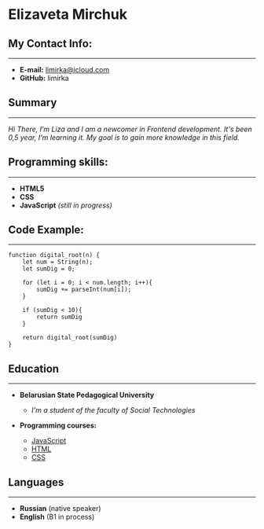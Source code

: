 
# **Elizaveta Mirchuk**

## My Contact Info:
***

* __E-mail:__ limirka@icloud.com
* __GitHub:__ limirka

## __Summary__
***

*Hi There, I’m Liza and I am a newcomer in Frontend development. It's been 0,5 year, I'm learning it. My goal is to gain more knowledge in this field.*

## __Programming skills:__
***

* __HTML5__
* __CSS__
* __JavaScript__ *(still in progress)*
## __Code Example:__
***

```
function digital_root(n) {
    let num = String(n);
    let sumDig = 0;
  
    for (let i = 0; i < num.length; i++){
        sumDig += parseInt(num[i]);
    }
  
    if (sumDig < 10){
        return sumDig
    } 
  
    return digital_root(sumDig)
}
```
## __Education__
***

* __Belarusian State Pedagogical University__

    + *I'm a student of the faculty of Social Technologies*

* __Programming courses:__

    + [JavaScript](https://stepik.org/course/2223/syllabus?auth=login)
    + [HTML](https://ru.code-basics.com/languages/html)
    + [CSS](https://ru.code-basics.com/languages/css)
    
## __Languages__
***

* **Russian** (native speaker)
* **English** (B1 in process)